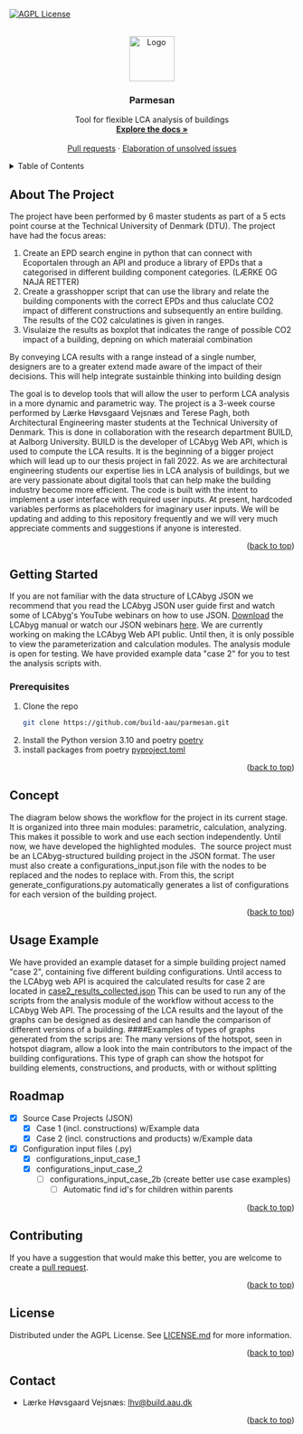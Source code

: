 [![AGPL License][license-shield]][license-url]

<!-- PROJECT LOGO -->
<br />
<div align="center">
  <a href="https://github.com/build-aau/parmesan">
    <img src="doc/images/parmesan.png" alt="Logo" width="80" height="80">
  </a>
<h3 align="center">Parmesan</h3>
  <p align="center">
    Tool for flexible LCA analysis of buildings
    <br />
    <a href="https://github.com/NajaJohansen/GrassHopper_Course"><strong>Explore the docs »</strong></a>
    <br />
    <br />
    <a href="https://github.com/NajaJohansen/GrassHopper_Course/pulls">Pull requests</a>
    ·
    <a href="https://github.com/NajaJohansen/GrassHopper_Course/issues">Elaboration of unsolved issues</a>
  </p>
</div>
<!-- TABLE OF CONTENTS -->
<details>
  <summary>Table of Contents</summary>
  <ol>
    <li>
      <a href="#about-the-project">About The Project</a>
    </li>
    <li>
      <a href="#getting-started">Getting Started</a>
      <ul>
        <li><a href="#prerequisites">Prerequisites</a></li>
        <li><a href="#installation">Installation</a></li>
      </ul>
    </li>
    <li><a href="#usage">Concept</a></li>
    <li><a href="#usage">Usage</a></li>
    <li><a href="#roadmap">Roadmap</a></li>
    <li><a href="#contributing">Contributing</a></li>
    <li><a href="#license">License</a></li>
    <li><a href="#contact">Contact</a></li>
    <li><a href="#acknowledgments">Acknowledgments</a></li>
  </ol>
</details>

<!-- ABOUT THE PROJECT -->
## About The Project
The project have been performed by 6 master students as part of a 5 ects point course at the Technical University of Denmark (DTU). The project have had the focus areas: 
  1) Create an EPD search engine in python that can connect with Ecoportalen through an API and produce a library of EPDs that a categorised in different building component categories. (LÆRKE OG NAJA RETTER)
  2) Create a grasshopper script that can use the library and relate the building components with the correct EPDs and thus caluclate CO2 impact of different constructions and subsequently an entire building. The results of the CO2 calculatines is given in ranges. 
  3) Visulaize the results as boxplot that indicates the range of possible CO2 impact of a building, depning on which materaial combination 


By conveying LCA results with a range instead of a single number, designers are to a greater extend made aware of the impact of their decisions. This will help integrate sustainble thinking into building design

The goal is to develop tools that will allow the user to perform LCA analysis in a 
more dynamic and parametric way.
The project is a 3-week course performed by Lærke Høvsgaard Vejsnæs and Terese Pagh, both
Architectural Engineering master students at the Technical University of Denmark.
This is done in collaboration with the research department BUILD, at Aalborg University.
BUILD is the developer of LCAbyg Web API, which is used to compute the LCA results. 
It is the beginning of a bigger project which will lead up to our thesis project in fall 2022.
As we are architectural engineering students our expertise lies in LCA analysis of buildings, but we are very passionate about 
digital tools that can help make the building industry become more efficient.
The code is built with the intent to implement a user interface with required user inputs. At present, hardcoded variables performs as placeholders for imaginary user inputs. 
We will be updating and adding to this repository frequently and we will very much appreciate comments and suggestions 
if anyone is interested. 

<p align="right">(<a href="#top">back to top</a>)</p>

<!-- GETTING STARTED -->
## Getting Started
If you are not familiar with the data structure of LCAbyg JSON we recommend that you read the LCAbyg JSON
user guide first and watch some of LCAbyg's YouTube webinars on how to use JSON. 
[Download](https://www.lcabyg.dk/da/usermanual/brugervejledning-andre-vaerktojer/) the LCAbyg manual or 
watch our JSON webinars [here](https://www.youtube.com/watch?v=KLitrgl8OhY&list=PLzSTwx1m_PoFXkleYcvKrJoKyaGh76mLQ&index=1).
We are currently working on making the LCAbyg Web API public. Until then, it is only possible to view 
the parameterization and calculation modules. 
The analysis module is open for testing. We have provided example data "case 2" for you to test the analysis scripts with.
### Prerequisites
1. Clone the repo
   ```sh
   git clone https://github.com/build-aau/parmesan.git
   ```
2. Install the Python version 3.10 and poetry [poetry](https://python-poetry.org/)
3. install packages from poetry [pyproject.toml](pyproject.toml)
<p align="right">(<a href="#top">back to top</a>)</p>

<!-- CONCEPT -->
## Concept
The diagram below shows the workflow for the project in its current stage. It is organized into three 
main modules: parametric, calculation, analyzing. This makes it possible to work and use each section independently.
Until now, we have developed the highlighted modules.
![<img src="doc/diagrams/workflow_jan_22.png"/>](doc/diagrams/workflow_jan22.png "Workflow")
The source project must be an LCAbyg-structured building project in the JSON format.
The user must also create a configurations_input.json file with the nodes to be replaced and the nodes to replace with. 
From this, the script generate_configurations.py automatically generates a list of configurations 
for each version of the building project. 
![<img src="doc/diagrams/workflow_jan_22.png"/>](doc/diagrams/Conf_v2.png "Workflow")
<p align="right">(<a href="#top">back to top</a>)</p>

<!-- USAGE EXAMPLE -->
## Usage Example
We have provided an example dataset for a simple building project named "case 2", containing five different building 
configurations. 
Until access to the LCAbyg web API is acquired the calculated results for case 2 are located in [case2_results_collected.json](res/api_saved_res/output_case2_conf_gen2/case2_results_collected.json)
This can be used to run any of the scripts from the analysis module of the workflow without access to the LCAbyg Web API. 
The processing of the LCA results and the layout of the graphs can be designed as desired and can handle the
comparison of different versions of a building.
####Examples of types of graphs generated from the scrips are:
The many versions of the hotspot, seen in hotspot diagram, allow a look into the main contributors to the impact of the building configurations.
This type of graph can show the hotspot for building elements, constructions, and products, with or without splitting


<!-- ROADMAP -->
## Roadmap
- [x] Source Case Projects (JSON)
   - [x] Case 1 (incl. constructions) w/Example data
   - [x] Case 2 (incl. constructions and products) w/Example data
- [x] Configuration input files (.py)
  - [x] configurations_input_case_1 
  - [x] configurations_input_case_2 
    - [ ] configurations_input_case_2b (create better use case examples)
      - [ ] Automatic find id's for children within parents

<p align="right">(<a href="#top">back to top</a>)</p>
  
<!-- CONTRIBUTING -->
## Contributing
If you have a suggestion that would make this better, you are welcome to create a [pull request](https://github.com/build-aau/parmesan/pulls).
<p align="right">(<a href="#top">back to top</a>)</p>

<!-- LICENSE -->
## License
Distributed under the AGPL License. See [LICENSE.md](LICENSE.md) for more information.
<p align="right">(<a href="#top">back to top</a>)</p>

<!-- CONTACT -->
## Contact
* Lærke Høvsgaard Vejsnæs: [lhv@build.aau.dk](mailto:lhv@build.aau.dk)
<p align="right">(<a href="#top">back to top</a>)</p>


<!-- MARKDOWN LINKS & IMAGES -->
<!-- https://www.markdownguide.org/basic-syntax/#reference-style-links -->
[contributors-shield]: https://img.shields.io/github/contributors/github_username/repo_name.svg?style=for-the-badge
[contributors-url]: https://github.com/github_username/repo_name/graphs/contributors
[forks-shield]: https://img.shields.io/github/forks/github_username/repo_name.svg?style=for-the-badge
[forks-url]: https://github.com/github_username/repo_name/network/members
[stars-shield]: https://img.shields.io/github/stars/github_username/repo_name.svg?style=for-the-badge
[stars-url]: https://github.com/github_username/repo_name/stargazers
[issues-shield]: https://img.shields.io/github/issues/github_username/repo_name.svg?style=for-the-badge
[issues-url]: https://github.com/github_username/repo_name/issues
[license-shield]: https://img.shields.io/badge/LICENSE-GNU%20AGPL-lightgrey?style=for-the-badge&logo=gnu
[license-url]: https://www.gnu.org/licenses/agpl-3.0.en.html
[product-screenshot]: images/screenshot.png
[lcabyg-shield]: https://img.shields.io/badge/Website-LCAbyg-green?style=for-the-badge
